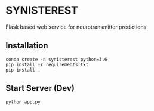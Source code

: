 # SYNISTEREST
Flask based web service for neurotransmitter predictions.

## Installation
```
conda create -n synisterest python=3.6
pip install -r requirements.txt
pip install .
```

## Start Server (Dev)
```
python app.py
```
